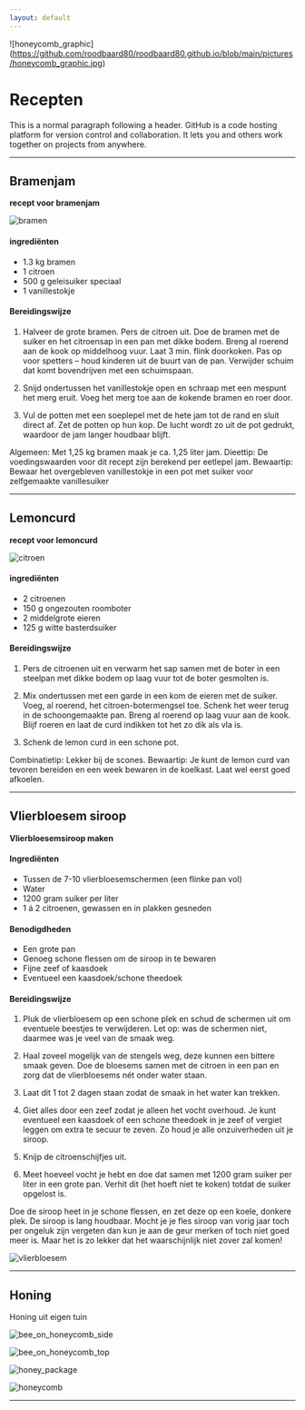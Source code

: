 ```yaml
---
layout: default
---
```


![honeycomb_graphic] (https://github.com/roodbaard80/roodbaard80.github.io/blob/main/pictures/honeycomb_graphic.jpg)

# Recepten

This is a normal paragraph following a header. GitHub is a code hosting platform for version control and collaboration. It lets you and others work together on projects from anywhere.

* * *

## Bramenjam

**recept voor bramenjam**

![bramen](https://github.com/roodbaard80/roodbaard80.github.io/blob/main/pictures/blackberries.jpg)

#### ingrediënten

* 1.3 kg bramen
* 1 citroen
* 500 g geleisuiker speciaal
* 1 vanillestokje

#### Bereidingswijze

1. Halveer de grote bramen. Pers de citroen uit. Doe de bramen met de suiker en het citroensap in een pan met dikke bodem. Breng al roerend aan de kook op middelhoog vuur. Laat 3 min. flink doorkoken. Pas op voor spetters – houd kinderen uit de buurt van de pan. Verwijder schuim dat komt bovendrijven met een schuimspaan.

2. Snijd ondertussen het vanillestokje open en schraap met een mespunt het merg eruit. Voeg het merg toe aan de kokende bramen en roer door.

3. Vul de potten met een soeplepel met de hete jam tot de rand en sluit direct af. Zet de potten op hun kop. De lucht wordt zo uit de pot gedrukt, waardoor de jam langer houdbaar blijft.

Algemeen: Met 1,25 kg bramen maak je ca. 1,25 liter jam.
Dieettip: De voedingswaarden voor dit recept zijn berekend per eetlepel jam.
Bewaartip: Bewaar het overgebleven vanillestokje in een pot met suiker voor zelfgemaakte vanillesuiker

* * *

## Lemoncurd

**recept voor lemoncurd**

![citroen](https://github.com/roodbaard80/roodbaard80.github.io/blob/main/pictures/lemon.jpg)

#### ingrediënten

* 2 citroenen
* 150 g ongezouten roomboter
* 2 middelgrote eieren
* 125 g witte basterdsuiker

#### Bereidingswijze

1. Pers de citroenen uit en verwarm het sap samen met de boter in een steelpan met dikke bodem op laag vuur tot de boter gesmolten is.

2. Mix ondertussen met een garde in een kom de eieren met de suiker. Voeg, al roerend, het citroen-botermengsel toe. Schenk het weer terug in de schoongemaakte pan. Breng al roerend op laag vuur aan de kook. Blijf roeren en laat de curd indikken tot het zo dik als vla is.

3. Schenk de lemon curd in een schone pot.

Combinatietip: Lekker bij de scones.
Bewaartip: Je kunt de lemon curd van tevoren bereiden en een week bewaren in de koelkast. Laat wel eerst goed afkoelen.

* * *

## Vlierbloesem siroop

**Vlierbloesemsiroop maken**

#### Ingrediënten

* Tussen de 7-10 vlierbloesemschermen (een flinke pan vol)
* Water
* 1200 gram suiker per liter
* 1 á 2 citroenen, gewassen en in plakken gesneden

#### Benodigdheden

* Een grote pan
* Genoeg schone flessen om de siroop in te bewaren
* Fijne zeef of kaasdoek
* Eventueel een kaasdoek/schone theedoek

#### Bereidingswijze

1. Pluk de vlierbloesem op een schone plek en schud de schermen uit om eventuele beestjes te verwijderen. Let op: was de schermen niet, daarmee was je veel van de smaak weg.

2. Haal zoveel mogelijk van de stengels weg, deze kunnen een bittere smaak geven. Doe de bloesems samen met de citroen in een pan en zorg dat de vlierbloesems nét onder water staan.

3. Laat dit 1 tot 2 dagen staan zodat de smaak in het water kan trekken.

4. Giet alles door een zeef zodat je alleen het vocht overhoud. Je kunt eventueel een kaasdoek of een schone theedoek in je zeef of vergiet leggen om extra te secuur te zeven. Zo houd je alle onzuiverheden uit je siroop.

5. Knijp de citroenschijfjes uit.

6. Meet hoeveel vocht je hebt en doe dat samen met 1200 gram suiker per liter in een grote pan. Verhit dit (het hoeft niet te koken) totdat de suiker opgelost is.

Doe de siroop heet in je schone flessen, en zet deze op een koele, donkere plek.
De siroop is lang houdbaar. Mocht je je fles siroop van vorig jaar toch per ongeluk zijn vergeten dan kun je aan de geur merken of toch niet goed meer is. Maar het is zo lekker dat het waarschijnlijk niet zover zal komen!

![vlierbloesem](https://github.com/roodbaard80/roodbaard80.github.io/blob/main/pictures/elderflower.png)

* * *

## Honing

Honing uit eigen tuin

![bee_on_honeycomb_side](https://github.com/roodbaard80/roodbaard80.github.io/blob/main/pictures/bee_on_honeycomb_side.jpg)

![bee_on_honeycomb_top](https://github.com/roodbaard80/roodbaard80.github.io/blob/main/pictures/bee_on_honeycomb_top.jpg)

![honey_package](https://github.com/roodbaard80/roodbaard80.github.io/blob/main/pictures/honey_package.jpg)

![honeycomb](https://github.com/roodbaard80/roodbaard80.github.io/blob/main/pictures/honeycomb.jpg)




* * *


